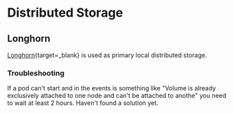 # Distributed Storage

## Longhorn

[Longhorn](https://longhorn.io/){target=_blank} is used as primary local distributed storage.

### Troubleshooting

If a pod can't start and in the events is something like "Volume is already exclusively attached to one node and can't be attached to anothe" you need to wait at least 2 hours. Haven't found a solution yet.
